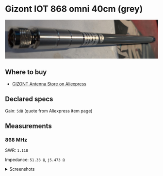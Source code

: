 # Gizont IOT 868 omni 40cm (grey)

![photo](images/00_photo.jpg)

## Where to buy

- [GIZONT Antenna Store on Aliexpress](https://aliexpress.ru/item/1005008332376553.html?sku_id=12000044628348634)

## Declared specs

Gain: `5dB` (quote from Aliexpress item page)

## Measurements

### 868 MHz

SWR: `1.118`

Impedance: `51.33 Ω`, `j5.473 Ω`

<details>
<summary>Screenshots</summary>

![Measurement at 868 MHz](images/01_measurement.png)

</details> 